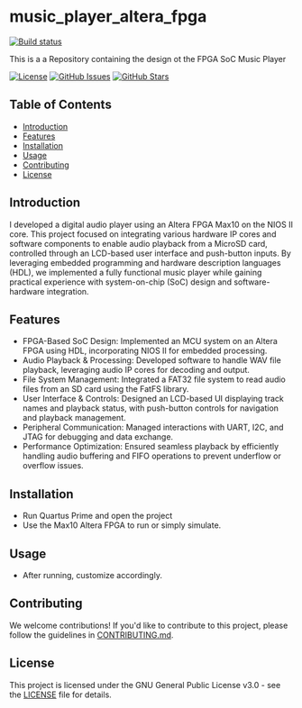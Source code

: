 # music_player_altera_fpga
[![Build status](https://ci.appveyor.com/api/projects/status/yc3leb1t5t6ue01i?svg=true)]()

This is a a Repository containing the design ot the FPGA SoC Music Player

[![License](https://img.shields.io/badge/License-GNU%20GPL-blue.svg)](https://opensource.org/licenses/MIT)
[![GitHub Issues](https://img.shields.io/github/issues/VoarL/music_player_altera_fpga.svg)](https://github.com/VoarL/music_player_altera_fpga/issues)
[![GitHub Stars](https://img.shields.io/github/stars/VoarL/music_player_altera_fpga.svg)](https://github.com/VoarL/music_player_altera_fpga/stargazers)

## Table of Contents

- [Introduction](#introduction)
- [Features](#features)
- [Installation](#installation)
- [Usage](#usage)
- [Contributing](#contributing)
- [License](#license)

## Introduction

I developed a digital audio player using an Altera FPGA Max10 on the NIOS II core. This project focused on integrating various hardware IP cores and software components to enable audio playback from a MicroSD card, controlled through an LCD-based user interface and push-button inputs. By leveraging embedded programming and hardware description languages (HDL), we implemented a fully functional music player while gaining practical experience with system-on-chip (SoC) design and software-hardware integration.

## Features

- FPGA-Based SoC Design: Implemented an MCU system on an Altera FPGA using HDL, incorporating NIOS II for embedded processing.
- Audio Playback & Processing: Developed software to handle WAV file playback, leveraging audio IP cores for decoding and output.
- File System Management: Integrated a FAT32 file system to read audio files from an SD card using the FatFS library.
- User Interface & Controls: Designed an LCD-based UI displaying track names and playback status, with push-button controls for navigation and playback management.
- Peripheral Communication: Managed interactions with UART, I2C, and JTAG for debugging and data exchange.
- Performance Optimization: Ensured seamless playback by efficiently handling audio buffering and FIFO operations to prevent underflow or overflow issues.

## Installation

- Run Quartus Prime and open the project
- Use the Max10 Altera FPGA to run or simply simulate.

## Usage

- After running, customize accordingly.
  
## Contributing

We welcome contributions! If you'd like to contribute to this project, please follow the guidelines in [CONTRIBUTING.md](CONTRIBUTING.md).

## License

This project is licensed under the GNU General Public License v3.0 - see the [LICENSE](LICENSE) file for details.

